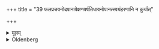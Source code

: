 +++
title = "39 फलप्रचयनोदपानावेक्षणवर्षतिधावनोपानत्स्वयंहरणानि न कुर्यात्"

+++

<details><summary>मूलम्</summary>

फलप्रचयनोदपानावेक्षणवर्षतिधावनोपानत्स्वयंहरणानि न कुर्यात् ३९
</details>

<details><summary>Oldenberg</summary>

41. He shall avoid gathering fruits, looking into wells, running while it is raining, and taking his shoes in his hands.
</details>
